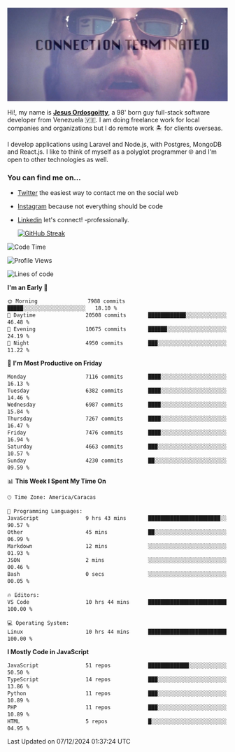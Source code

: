 ![hackers movie reference](./disconnected.jpg)

Hi!, my name is [**Jesus Ordosgoitty**](https://jodaz.dev), a 98' born guy full-stack software developer from Venezuela 🇻🇪. I am doing freelance work for local companies and organizations but I do remote work 🏝️ for clients overseas. 

I develop applications using Laravel and Node.js, with Postgres, MongoDB and React.js. I like to think of myself as a polyglot programmer 🌐 and I'm open to other technologies as well.

### You can find me on...

- [Twitter](https://twitter.com/jodaz_) the easiest way to contact me on the social web
- [Instagram](https://instagram.com/jodaz_) because not everything should be code
- [Linkedin](https://linkedin.com/in/jodaz) let's connect! -professionally.


    [![GitHub Streak](https://streak-stats.demolab.com?user=jodaz&theme=tokyonight)](https://git.io/streak-stats)

<!--START_SECTION:waka-->
![Code Time](http://img.shields.io/badge/Code%20Time-7%2C558%20hrs%2024%20mins-blue)

![Profile Views](http://img.shields.io/badge/Profile%20Views-0-blue)

![Lines of code](https://img.shields.io/badge/From%20Hello%20World%20I%27ve%20Written-82.3%20million%20lines%20of%20code-blue)

**I'm an Early 🐤** 

```text
🌞 Morning                7988 commits        █████░░░░░░░░░░░░░░░░░░░░   18.10 % 
🌆 Daytime                20508 commits       ████████████░░░░░░░░░░░░░   46.48 % 
🌃 Evening                10675 commits       ██████░░░░░░░░░░░░░░░░░░░   24.19 % 
🌙 Night                  4950 commits        ███░░░░░░░░░░░░░░░░░░░░░░   11.22 % 
```
📅 **I'm Most Productive on Friday** 

```text
Monday                   7116 commits        ████░░░░░░░░░░░░░░░░░░░░░   16.13 % 
Tuesday                  6382 commits        ████░░░░░░░░░░░░░░░░░░░░░   14.46 % 
Wednesday                6987 commits        ████░░░░░░░░░░░░░░░░░░░░░   15.84 % 
Thursday                 7267 commits        ████░░░░░░░░░░░░░░░░░░░░░   16.47 % 
Friday                   7476 commits        ████░░░░░░░░░░░░░░░░░░░░░   16.94 % 
Saturday                 4663 commits        ███░░░░░░░░░░░░░░░░░░░░░░   10.57 % 
Sunday                   4230 commits        ██░░░░░░░░░░░░░░░░░░░░░░░   09.59 % 
```


📊 **This Week I Spent My Time On** 

```text
🕑︎ Time Zone: America/Caracas

💬 Programming Languages: 
JavaScript               9 hrs 43 mins       ███████████████████████░░   90.57 % 
Other                    45 mins             ██░░░░░░░░░░░░░░░░░░░░░░░   06.99 % 
Markdown                 12 mins             ░░░░░░░░░░░░░░░░░░░░░░░░░   01.93 % 
JSON                     2 mins              ░░░░░░░░░░░░░░░░░░░░░░░░░   00.46 % 
Bash                     0 secs              ░░░░░░░░░░░░░░░░░░░░░░░░░   00.05 % 

🔥 Editors: 
VS Code                  10 hrs 44 mins      █████████████████████████   100.00 % 

💻 Operating System: 
Linux                    10 hrs 44 mins      █████████████████████████   100.00 % 
```

**I Mostly Code in JavaScript** 

```text
JavaScript               51 repos            █████████████░░░░░░░░░░░░   50.50 % 
TypeScript               14 repos            ███░░░░░░░░░░░░░░░░░░░░░░   13.86 % 
Python                   11 repos            ███░░░░░░░░░░░░░░░░░░░░░░   10.89 % 
PHP                      11 repos            ███░░░░░░░░░░░░░░░░░░░░░░   10.89 % 
HTML                     5 repos             █░░░░░░░░░░░░░░░░░░░░░░░░   04.95 % 
```




 Last Updated on 07/12/2024 01:37:24 UTC
<!--END_SECTION:waka-->
